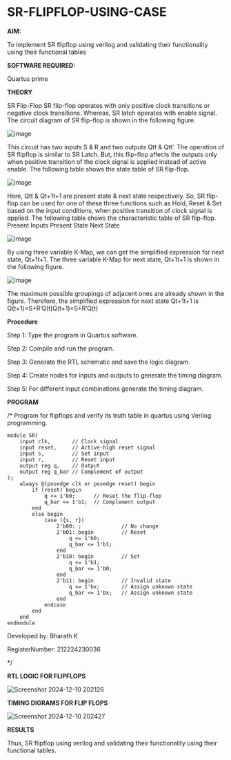 # SR-FLIPFLOP-USING-CASE

**AIM:**

To implement  SR flipflop using verilog and validating their functionality using their functional tables

**SOFTWARE REQUIRED:**

Quartus prime

**THEORY**

SR Flip-Flop SR flip-flop operates with only positive clock transitions or negative clock transitions. Whereas, SR latch operates with enable signal. The circuit diagram of SR flip-flop is shown in the following figure.

![image](https://github.com/naavaneetha/SR-FLIPFLOP-USING-CASE/assets/154305477/0f710028-ad52-4d3e-9276-8714cf023a25)

 
This circuit has two inputs S & R and two outputs Qtt & Qtt’. The operation of SR flipflop is similar to SR Latch. But, this flip-flop affects the outputs only when positive transition of the clock signal is applied instead of active enable. The following table shows the state table of SR flip-flop.

![image](https://github.com/naavaneetha/SR-FLIPFLOP-USING-CASE/assets/154305477/dabfc4f4-87e3-4cbc-9472-f89ee1b5ed30)

 
Here, Qtt & Qt+1t+1 are present state & next state respectively. So, SR flip-flop can be used for one of these three functions such as Hold, Reset & Set based on the input conditions, when positive transition of clock signal is applied. The following table shows the characteristic table of SR flip-flop. Present Inputs Present State Next State

![image](https://github.com/naavaneetha/SR-FLIPFLOP-USING-CASE/assets/154305477/dd90d16c-aec5-4290-a586-e2346b1e9eb5)

 
By using three variable K-Map, we can get the simplified expression for next state, Qt+1t+1. The three variable K-Map for next state, Qt+1t+1 is shown in the following figure.

![image](https://github.com/naavaneetha/SR-FLIPFLOP-USING-CASE/assets/154305477/473efad6-d70b-4ca7-aeb7-898bbfca319f)

 
The maximum possible groupings of adjacent ones are already shown in the figure. Therefore, the simplified expression for next state Qt+1t+1 is Q(t+1)=S+R′Q(t)Q(t+1)=S+R′Q(t)

**Procedure**

Step 1:  Type the program in Quartus software.

Step 2:  Compile and run the program.

Step 3:  Generate the RTL schematic and save the logic diagram.

Step 4:  Create nodes for inputs and outputs to generate the timing diagram.

Step 5:  For different input combinations generate the timing diagram.

**PROGRAM**

/* Program for flipflops and verify its truth table in quartus using Verilog programming.  
~~~
module SR(
    input clk,       // Clock signal
    input reset,     // Active-high reset signal
    input s,         // Set input
    input r,         // Reset input
    output reg q,    // Output
    output reg q_bar // Complement of output
);
    always @(posedge clk or posedge reset) begin
        if (reset) begin
            q <= 1'b0;      // Reset the flip-flop
            q_bar <= 1'b1;  // Complement output
        end
        else begin
            case ({s, r})
                2'b00: ;             // No change
                2'b01: begin         // Reset
                    q <= 1'b0;
                    q_bar <= 1'b1;
                end
                2'b10: begin         // Set
                    q <= 1'b1;
                    q_bar <= 1'b0;
                end
                2'b11: begin         // Invalid state
                    q <= 1'bx;       // Assign unknown state
                    q_bar <= 1'bx;   // Assign unknown state
                end
            endcase
        end
    end
endmodule
~~~

Developed by: Bharath K

RegisterNumber: 212224230036

*/

**RTL LOGIC FOR FLIPFLOPS**

![Screenshot 2024-12-10 202126](https://github.com/user-attachments/assets/cd4a8af3-0ac8-43b4-a218-6ad726695def)

**TIMING DIGRAMS FOR FLIP FLOPS**

![Screenshot 2024-12-10 202427](https://github.com/user-attachments/assets/d50f76cb-5977-4bff-950b-b05a97b3c17c)

**RESULTS**

Thus, SR flipflop using verilog and validating their functionality using their functional tables.
